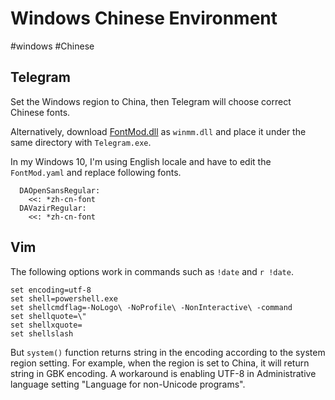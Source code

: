 # Windows Chinese Environment

#windows #Chinese

## Telegram

Set the Windows region to China, then Telegram will choose correct Chinese fonts.


Alternatively, download [FontMod.dll](https://github.com/ysc3839/FontMod) as `winmm.dll` and place it under the same directory with `Telegram.exe`.

In my Windows 10, I'm using English locale and have to edit the `FontMod.yaml` and replace following fonts.

```
  DAOpenSansRegular:
    <<: *zh-cn-font
  DAVazirRegular:
    <<: *zh-cn-font
```

## Vim

The following options work in commands such as `!date` and `r !date`.

```
set encoding=utf-8
set shell=powershell.exe
set shellcmdflag=-NoLogo\ -NoProfile\ -NonInteractive\ -command
set shellquote=\"
set shellxquote=
set shellslash
```

But `system()` function returns string in the encoding according to the system region setting. For example, when the region is set to China, it will return string in GBK encoding. A workaround is enabling UTF-8 in Administrative language setting "Language for non-Unicode programs".
